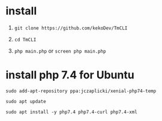 # install 

1. `git clone https://github.com/kekoDev/TmCLI`

2. `cd TmCLI`

3. `php main.php` or `screen php main.php`



# install php 7.4 for Ubuntu
`sudo add-apt-repository ppa:jczaplicki/xenial-php74-temp`

`sudo apt update`

`sudo apt install -y php7.4 php7.4-curl php7.4-xml`
